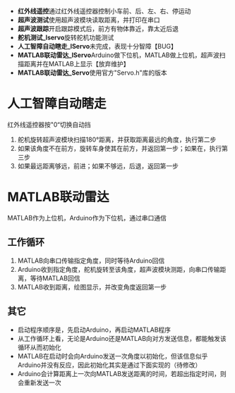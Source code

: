 - **红外线遥控**通过红外线遥控器控制小车前、后、左、右、停运动
- **超声波测试**使用超声波模块读取距离，并打印在串口
- **超声波跟踪**开启跟踪模式后，前方有物体靠近，靠太近后退
- **舵机测试_Iservo**旋转舵机功能测试
- **人工智障自动瞎走_IServo**未完成，表现十分智障【BUG】
- **MATLAB联动雷达_IServo**Arduino做下位机，MATLAB做上位机，超声波扫描距离并在MATLAB上显示【放弃维护】
- **MATLAB联动雷达_Servo**使用官方"Servo.h"库的版本

# 人工智障自动瞎走
红外线遥控器按"0“切换自动挡
1. 舵机旋转超声波模块扫描180°距离，并获取距离最远的角度，执行第二步
2. 如果该角度不在前方，旋转车身使其在前方，并返回第一步；如果在，执行第三步
3. 如果最远距离够远，前进；如果不够远，后退，返回第一步

# MATLAB联动雷达
MATLAB作为上位机，Arduino作为下位机，通过串口通信
## 工作循环
1. MATLAB向串口传输指定角度，同时等待Arduino回信
2. Arduino收到指定角度，舵机旋转至该角度，超声波模块测距，向串口传输距离，等待MATLAB回信
3. MATLAB收到距离，绘图显示，并改变角度返回第一步
## 其它
- 启动程序顺序是，先启动Arduino，再启动MATLAB程序
- 从工作循环上看，无论是Arduino还是MATLAB向对方发送信息，都能触发该循环从而初始化
- MATLAB在启动时会向Arduino发送一次角度以初始化，但该信息似乎Arduino并没有反应，因此初始化其实是通过下面实现的（待修改）
- Arduino会计算距离上一次向MATLAB发送距离的时间，若超出指定时间，则会重新发送一次
